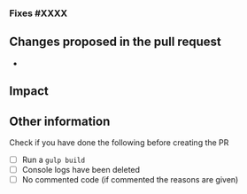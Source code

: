 ### Fixes #XXXX
## Changes proposed in the pull request
  *
## Impact
## Other information

Check if you have done the following before creating the PR
- [ ] Run a `gulp build`
- [ ] Console logs have been deleted
- [ ] No commented code (if commented the reasons are given)